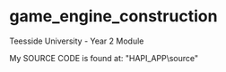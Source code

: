 # game_engine_construction
Teesside University - Year 2 Module

My SOURCE CODE is found at: "HAPI_APP\source"
